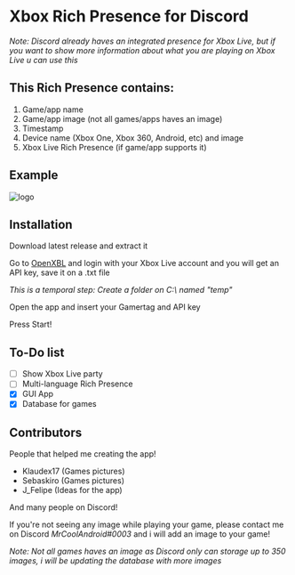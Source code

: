 # Xbox Rich Presence for Discord
*Note: Discord already haves an integrated presence for Xbox Live, but if you want to show more information about what you are playing on Xbox Live u can use this*
## This Rich Presence contains:
1. Game/app name
2. Game/app image (not all games/apps haves an image)
3. Timestamp
4. Device name (Xbox One, Xbox 360, Android, etc) and image
5. Xbox Live Rich Presence (if game/app supports it)

## Example 
![logo](https://github.com/MrCoolAndroid/Xbox-Rich-Presence-Discord/raw/main/Example.png)

## Installation
Download latest release and extract it

Go to [OpenXBL](https://xbl.io) and login with your Xbox Live account and you will get an API key, save it on a .txt file

*This is a temporal step: Create a folder on C:\ named "temp"*

Open the app and insert your Gamertag and API key

Press Start!


## To-Do list
- [ ] Show Xbox Live party
- [ ] Multi-language Rich Presence
- [x] GUI App
- [x] Database for games

## Contributors
People that helped me creating the app!
- Klaudex17 (Games pictures)
- Sebaskiro (Games pictures)
- J_Felipe (Ideas for the app)

And many people on Discord!

If you're not seeing any image while playing your game, please contact me on Discord *MrCoolAndroid#0003* and i will add an image to your game!

*Note: Not all games haves an image as Discord only can storage up to 350 images, i will be updating the database with more images*
